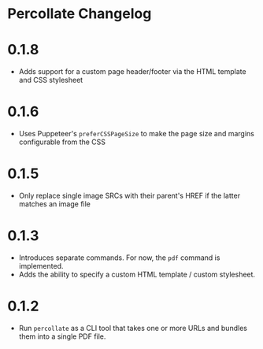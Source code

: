 # Percollate Changelog

# 0.1.8

-   Adds support for a custom page header/footer via the HTML template and CSS stylesheet

# 0.1.6

-   Uses Puppeteer's `preferCSSPageSize` to make the page size and margins configurable from the CSS

# 0.1.5

-   Only replace single image SRCs with their parent's HREF if the latter matches an image file

# 0.1.3

-   Introduces separate commands. For now, the `pdf` command is implemented.
-   Adds the ability to specify a custom HTML template / custom stylesheet.

# 0.1.2

-   Run `percollate` as a CLI tool that takes one or more URLs and bundles them into a single PDF file.

